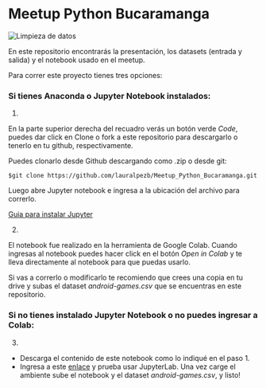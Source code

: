 # Meetup Python Bucaramanga

![Limpieza de datos](https://github.com/lauralpezb/Meetup_Python_Bucaramanga/blob/main/Imagenes/meetup.jpg)

En este repositorio encontrarás la presentación, los datasets (entrada y salida) y el notebook usado en el meetup.

Para correr este proyecto tienes tres opciones:

### Si tienes Anaconda o Jupyter Notebook instalados:

1. 

En la parte superior derecha del recuadro verás un botón verde *Code*, puedes dar click en Clone o fork a este repositorio para descargarlo o tenerlo en tu github, respectivamente. 

Puedes clonarlo desde Github descargando como .zip o desde git:

```
$git clone https://github.com/lauralpezb/Meetup_Python_Bucaramanga.git
```

Luego abre Jupyter notebook e ingresa a la ubicación del archivo para correrlo.

[Guia para instalar Jupyter](https://medium.com/saturdays-ai/empezando-a-usar-jupyter-notebook-para-python-parte-1-instalación-94e97b4c5f37)

2. 

El notebook fue realizado en la herramienta de Google Colab. Cuando ingresas al notebook puedes hacer click en el botón *Open in Colab* y te lleva directamente al notebook para que puedas usarlo.

Si vas a correrlo o modificarlo te recomiendo que crees una copia en tu drive y subas el dataset *android-games.csv* que se encuentras en este repositorio.

### Si no tienes instalado Jupyter Notebook o no puedes ingresar a Colab:

3. 

- Descarga el contenido de este notebook como lo indiqué en el paso 1.
- Ingresa a este [enlace](https://jupyter.org/try) y prueba usar JupyterLab. Una vez carge el ambiente sube el notebook y el dataset *android-games.csv*, y listo!
